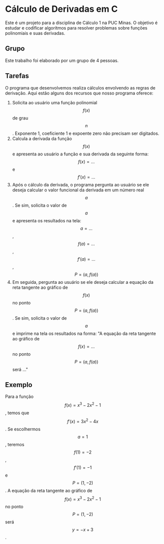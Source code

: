 # Cálculo de Derivadas em C
Este é um projeto para a disciplina de Cálculo 1 na PUC Minas. O objetivo é estudar e codificar algoritmos para resolver problemas sobre funções polinomiais e suas derivadas.

## Grupo
Este trabalho foi elaborado por um grupo de 4 pessoas.

## Tarefas
O programa que desenvolvemos realiza cálculos envolvendo as regras de derivação. Aqui estão alguns dos recursos que nosso programa oferece:

1. Solicita ao usuário uma função polinomial $$f(x)$$ de grau $$n$$. Exponente 1, coeficiente 1 e expoente zero não precisam ser digitados.
2. Calcula a derivada da função $$f(x)$$ e apresenta ao usuário a função e sua derivada da seguinte forma: $$f(x) = ...$$ e $$f'(x) = ...$$
3. Após o cálculo da derivada, o programa pergunta ao usuário se ele deseja calcular o valor funcional da derivada em um número real $$a$$. Se sim, solicita o valor de $$a$$ e apresenta os resultados na tela: $$a = ...$$, $$f(a) = ...$$, $$f'(a) = ...$$, $$P = (a, f(a))$$
4. Em seguida, pergunta ao usuário se ele deseja calcular a equação da reta tangente ao gráfico de $$f(x)$$ no ponto $$P = (a, f(a))$$. Se sim, solicita o valor de $$a$$ e imprime na tela os resultados na forma: "A equação da reta tangente ao gráfico de $$f(x) = ...$$ no ponto $$P = (a, f(a))$$ será ..."

## Exemplo
Para a função $$f(x) = x^3 - 2x^2 - 1$$, temos que $$f'(x) = 3x^2 - 4x$$. Se escolhermos $$a = 1$$, teremos $$f(1) = -2$$, $$f'(1) = -1$$ e $$P = (1, -2)$$. A equação da reta tangente ao gráfico de $$f(x) = x^3 - 2x^2 - 1$$ no ponto $$P = (1, -2)$$ será $$y = -x + 3$$.
